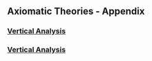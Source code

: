 ## Axiomatic Theories - Appendix

### [Vertical Analysis](Axiomatic-Theory-for-IS-Research.pdf)
### [Vertical Analysis](https://github.com/axiomatic-theory/ISR/blob/master/Axiomatic-Theory-for-IS-Research.pdf)
 
